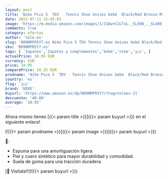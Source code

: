 ```yaml
---
layout: post
title: 'Nike Pico 5  TDV   Tennis Shoe Unisex bebé  Black/Red Bronze-Mint Foam  21 EU'
date: 2022-07-11 15:45:03
image: 'https://m.media-amazon.com/images/I/31Dw+CILTxL._SL500_._SL400_.jpg'
comments: true
category: ofertas
author: 'tole.es'
slug: 'B09NMFR5Y7-es Nike Pico 5 TDV Tennis Shoe Unisex bebé Black/Red Bronze-...'
sku: 'B09NMFR5Y7-es'
tags: [ 'Zapatos','Zapatos y complementos','bebé','nike','🇪🇸', ]
actualPrice: 10.95 EUR
currency: EUR
price: 10.95
comparePrice: 18.25 EUR
prodname: 'Nike Pico 5  TDV   Tennis Shoe Unisex bebé  Black/Red Bronze-Mint Foam  21 EU'
country: 'es'
flag: '🇪🇸'
brand: 'NIKE'
buyurl: 'https://www.amazon.es/dp/B09NMFR5Y7/?tag=tolees-21'
descuento: '40.00'
average: '10.95'
---
```


Ahora mismo tienes [{{< param title >}}]({{< param buyurl >}}) en el siguiente enlace!

[![{{< param prodname >}}]({{< param image >}})]({{< param buyurl >}})

🔎:

- Espuma para una amortiguación ligera.
- Piel y cuero sintético para mayor durabilidad y comodidad.
- Suela de goma para una tracción duradera.

[🛒 Visítala!!!]({{< param buyurl >}})

